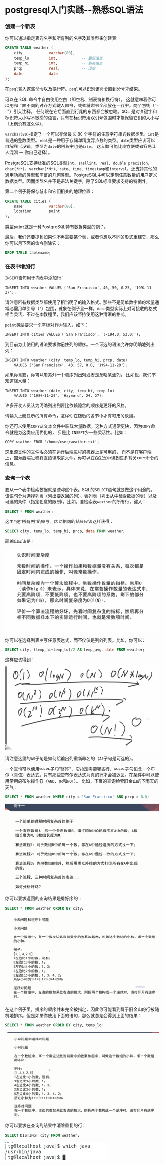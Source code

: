 # postgresql入门实践--熟悉SQL语法

### 创建一个新表

你可以通过指定表的名字和所有列的名字及其类型来创建表∶

```sql
CREATE TABLE weather (
    city            varchar(80),
    temp_lo         int,           -- 最低温度
    temp_hi         int,           -- 最高温度
    prcp            real,          -- 湿度
    date            date
);
```

在`psql`输入这些命令以及换行符。`psql`可以识别该命令直到分号才结束。

可以在 SQL 命令中自由使用空白（即空格、制表符和换行符）。 这就意味着你可以用和上面不同的对齐方式键入命令，或者将命令全部放在一行中。两个划线（"`--`"）引入注释。 任何跟在它后面直到行尾的东西都会被忽略。SQL 是对关键字和标识符大小写不敏感的语言，只有在标识符用双引号包围时才能保留它们的大小写（上例没有这么做）。

`varchar(80)`指定了一个可以存储最长 80 个字符的任意字符串的数据类型。`int`是普通的整数类型。`real`是一种用于存储单精度浮点数的类型。`date`类型应该可以自解释（没错，类型为`date`的列名字也是`date`。 这么做可能比较方便或者容易让人混淆 — 你自己选择）。

PostgreSQL支持标准的SQL类型`int`、`smallint`、`real`、`double precision`、`char(*N*)`、`varchar(*N*)`、`date`、`time`、`timestamp`和`interval`，还支持其他的通用功能的类型和丰富的几何类型。PostgreSQL中可以定制任意数量的用户定义数据类型。因而类型名并不是语法关键字，除了SQL标准要求支持的特例外。

第二个例子将保存城市和它们相关的地理位置：

```sql
CREATE TABLE cities (
    name            varchar(80),
    location        point
);
```

类型`point`就是一种PostgreSQL特有数据类型的例子。

最后，我们还要提到如果你不再需要某个表，或者你想以不同的形式重建它，那么你可以用下面的命令删除它：

```sql
DROP TABLE tablename;
```

### 在表中增加行

`INSERT`语句用于向表中添加行：  

```
INSERT INTO weather VALUES ('San Francisco', 46, 50, 0.25, '1994-11-27');
```

 请注意所有数据类型都使用了相当明了的输入格式。那些不是简单数字值的常量通常必需用单引号（`'`）包围，就象在例子里一样。`date`类型实际上对可接收的格式相当灵活，不过在本教程里，我们应该坚持使用这种清晰的格式。    

`point`类型要求一个座标对作为输入，如下： 

```
INSERT INTO cities VALUES ('San Francisco', '(-194.0, 53.0)');
```

到目前为止使用的语法要求你记住列的顺序。一个可选的语法允许你明确地列出列： 

```
INSERT INTO weather (city, temp_lo, temp_hi, prcp, date)
    VALUES ('San Francisco', 43, 57, 0.0, '1994-11-29');
```

如果你需要，你可以用另外一个顺序列出列或者是忽略某些列， 比如说，我们不知道降水量： 

```
INSERT INTO weather (date, city, temp_hi, temp_lo)
    VALUES ('1994-11-29', 'Hayward', 54, 37);
```

许多开发人员认为明确列出列要比依赖隐含的顺序是更好的风格。    

请输入上面显示的所有命令，这样你在随后的各节中才有可用的数据。    

你还可以使用`COPY`从文本文件中装载大量数据。这种方式通常更快，因为`COPY`命令就是为这类应用优化的， 只是比 `INSERT`少一些灵活性。比如：  

```
COPY weather FROM '/home/user/weather.txt';
```

这里源文件的文件名必须在运行后端进程的机器上是可用的， 而不是在客户端上，因为后端进程将直接读取该文件。你可以在[COPY](http://www.postgres.cn/docs/9.6/sql-copy.html)中读到更多有关`COPY`命令的信息。    

### 查询一个表

要从一个表中检索数据就是*查询*这个表。SQL的`SELECT`语句就是做这个用途的。 该语句分为选择列表（列出要返回的列）、表列表（列出从中检索数据的表）以及可选的条件（指定任意的限制）。比如，要检索表`weather`的所有行，键入：

```sql
SELECT * FROM weather;
```

这里`*`是"所有列"的缩写。因此相同的结果应该这样获得：

```sql
SELECT city, temp_lo, temp_hi, prcp, date FROM weather;
```

而输出应该是：

![](image/104.png)

你可以在选择列表中写任意表达式，而不仅仅是列的列表。比如，你可以：

```sql
SELECT city, (temp_hi+temp_lo)/2 AS temp_avg, date FROM weather;
```

这样应该得到：

![](image/105.png)

请注意这里的`AS`子句是如何给输出列重新命名的（`AS`子句是可选的）。    

一个查询可以使用`WHERE`子句"修饰"，它指定需要哪些行。`WHERE`子句包含一个布尔（真值）表达式，只有那些使布尔表达式为真的行才会被返回。在条件中可以使用常用的布尔操作符（`AND`、`OR`和`NOT`）。 比如，下面的查询检索旧金山的下雨天的天气：  

 ```sql
SELECT * FROM weather WHERE city = 'San Francisco' AND prcp > 0.0;
 ```

![](image/106.png)

你可以要求返回的查询结果是排好序的：

```sql
SELECT * FROM weather ORDER BY city;
```

![](image/107.png)

在这个例子里，排序的顺序并未完全被指定，因此你可能看到属于旧金山的行被随机地排序。但是如果你使用下面的语句，那么就总是会得到上面的结果：

```sql
SELECT * FROM weather ORDER BY city, temp_lo;
```

![](image/108.png)

你可以要求在查询的结果中消除重复的行：

```sql
SELECT DISTINGT city FROM weather;
```

![](image/109.png)


